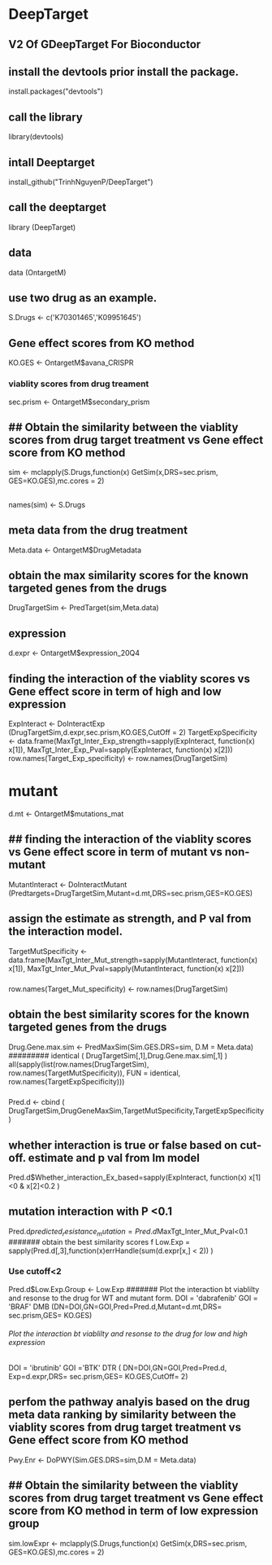 # DeepTarget
## V2 Of GDeepTarget For Bioconductor
## install the devtools prior install the package.
install.packages("devtools")
## call the library
library(devtools)
## intall Deeptarget
install_github("TrinhNguyenP/DeepTarget")
## call the deeptarget
library (DeepTarget)
## data 
data (OntargetM)

## use two drug as an example.
S.Drugs <- c('K70301465','K09951645')
## Gene effect scores from KO method
KO.GES <- OntargetM$avana_CRISPR
### viablity scores from drug treament
sec.prism <- OntargetM$secondary_prism
## ## Obtain the similarity between the viablity scores from drug target treatment vs Gene effect score from KO method
sim <- mclapply(S.Drugs,function(x) GetSim(x,DRS=sec.prism, GES=KO.GES),mc.cores = 2)
##
names(sim) <- S.Drugs
## meta data from the drug treatment
Meta.data <- OntargetM$DrugMetadata
## obtain the max similarity scores for the known targeted genes from the drugs
DrugTargetSim <- PredTarget(sim,Meta.data)
## expression
d.expr <- OntargetM$expression_20Q4
## finding the interaction of the viablity scores vs Gene effect score in term of high and low expression
ExpInteract <- DoInteractExp (DrugTargetSim,d.expr,sec.prism,KO.GES,CutOff = 2)
TargetExpSpecificity <- data.frame(MaxTgt_Inter_Exp_strength=sapply(ExpInteract, function(x) x[1]), MaxTgt_Inter_Exp_Pval=sapply(ExpInteract, function(x) x[2]))
row.names(Target_Exp_specificity) <- row.names(DrugTargetSim)
# mutant 
d.mt <- OntargetM$mutations_mat
## ## finding the interaction of the viablity scores vs Gene effect score in term of mutant vs non-mutant
MutantInteract <- DoInteractMutant (Predtargets=DrugTargetSim,Mutant=d.mt,DRS=sec.prism,GES=KO.GES)
## assign the estimate as strength, and P val from the interaction model.
TargetMutSpecificity <- data.frame(MaxTgt_Inter_Mut_strength=sapply(MutantInteract, function(x) x[1]), MaxTgt_Inter_Mut_Pval=sapply(MutantInteract, function(x) x[2]))
#####
row.names(Target_Mut_specificity) <- row.names(DrugTargetSim)
## obtain the best similarity scores for the known targeted genes from the drugs
Drug.Gene.max.sim <- PredMaxSim(Sim.GES.DRS=sim, D.M = Meta.data)
#########
identical ( DrugTargetSim[,1],Drug.Gene.max.sim[,1] )
all(sapply(list(row.names(DrugTargetSim),
                row.names(TargetMutSpecificity)), FUN = identical, row.names(TargetExpSpecificity)))
 #####
 Pred.d <- cbind ( DrugTargetSim,DrugGeneMaxSim,TargetMutSpecificity,TargetExpSpecificity)
## whether interaction is true or false based on cut-off. estimate and p val from lm model
Pred.d$Whether_interaction_Ex_based=sapply(ExpInteract, function(x) x[1]<0 & x[2]<0.2 )
## mutation interaction with P <0.1
Pred.d$predicted_resistance_mutation = Pred.d$MaxTgt_Inter_Mut_Pval<0.1
####### obtain the best similarity scores f
Low.Exp = sapply(Pred.d[,3],function(x)errHandle(sum(d.expr[x,] < 2)) )
### Use cutoff<2
Pred.d$Low.Exp.Group <- Low.Exp
####### Plot the interaction bt viablilty and resonse to the drug for WT and mutant form.
DOI = 'dabrafenib'
GOI = 'BRAF'
DMB (DN=DOI,GN=GOI,Pred=Pred.d,Mutant=d.mt,DRS= sec.prism,GES= KO.GES)
###### Plot the interaction bt viablilty and resonse to the drug for low and high expression
DOI = 'ibrutinib'
GOI ='BTK'
DTR ( DN=DOI,GN=GOI,Pred=Pred.d, Exp=d.expr,DRS= sec.prism,GES= KO.GES,CutOff= 2)
## perfom the pathway analyis based on the drug meta data ranking by similarity between the viablity scores from drug target treatment vs Gene effect score from KO method 
Pwy.Enr <- DoPWY(Sim.GES.DRS=sim,D.M = Meta.data)
### 
## ## Obtain the similarity between the viablity scores from drug target treatment vs Gene effect score from KO method in term of low expression group
sim.lowExpr <- mclapply(S.Drugs,function(x) GetSim(x,DRS=sec.prism, GES=KO.GES),mc.cores = 2)
##

